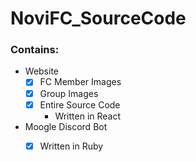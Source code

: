 # NoviFC_SourceCode

### Contains:
- Website
    - [x] FC Member Images
    - [x] Group Images
    - [x] Entire Source Code
        - Written in React
- Moogle Discord Bot
    - [x] Written in Ruby  

